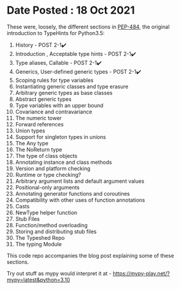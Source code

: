 # Date Posted : 18 Oct 2021

These were, loosely, the different sections in [PEP-484](https://www.python.org/dev/peps/pep-0484/), the original introduction to TypeHints for Python3.5:

1) History - POST 2-1✔️
2) Introduction , Acceptable type hints - POST 2-1✔️
3) Type aliases, Callable - POST 2-1✔️
4) Generics, User-defined generic types - POST 2-1✔️
5) Scoping rules for type variables
6) Instantiating generic classes and type erasure
7) Arbitrary generic types as base classes
8) Abstract generic types
9) Type variables with an upper bound
10) Covariance and contravariance
11) The numeric tower
12) Forward references
13) Union types
14) Support for singleton types in unions
15) The Any type
16) The NoReturn type
17) The type of class objects
18) Annotating instance and class methods
19) Version and platform checking
20) Runtime or type checking?
21) Arbitrary argument lists and default argument values
22) Positional-only arguments
23) Annotating generator functions and coroutines
24) Compatibility with other uses of function annotations
25) Casts
26) NewType helper function
27) Stub Files
28) Function/method overloading
29) Storing and distributing stub files
30) The Typeshed Repo
31) The typing Module

This code repo accompanies the blog post explaining some of these sections.

Try out stuff as mypy would interpret it at - https://mypy-play.net/?mypy=latest&python=3.10
